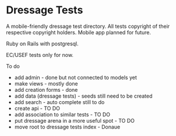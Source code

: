 # Dressage Tests

A mobile-friendly dressage test directory. All tests copyright of their respective copyright holders.
Mobile app planned for future.

Ruby on Rails with postgresql.

EC/USEF tests only for now.

To do
- add admin - done but not connected to models yet
- make views - mostly done
- add creation forms - done
- add data (dressage tests) - seeds still need to be created
- add search - auto complete still to do
- create api - TO DO
- add association to similar tests  - TO DO
- put dressage arena in a more useful spot - TO DO
- move root to dressage tests index - Donaue
